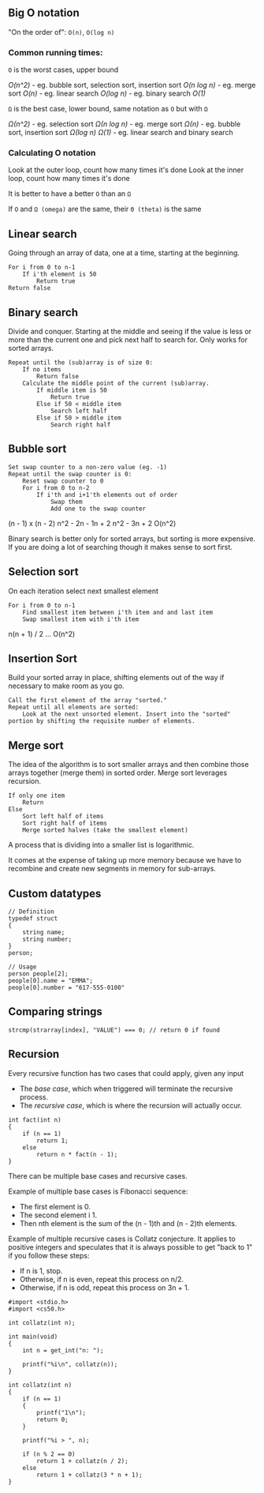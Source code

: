## Big O notation

"On the order of": `O(n)`, `O(log n)`

### Common running times:

`O` is the worst cases, upper bound

*O(n^2)* - eg. bubble sort, selection sort, insertion sort
*O(n log n)* - eg. merge sort
*O(n)* - eg. linear search
*O(log n)* - eg. binary search
*O(1)*

`Ω` is the best case, lower bound, same notation as `O` but with `Ω`

*Ω(n^2)* - eg. selection sort
*Ω(n log n)* - eg. merge sort
*Ω(n)* - eg. bubble sort, insertion sort
*Ω(log n)*
*Ω(1)* - eg. linear search and binary search

### Calculating O notation

Look at the outer loop,  count how many times it's done
Look at the inner loop, count how many times it's done

It is better to have a better `O` than an `Ω`

If `O` and `Ω (omega)` are the same, their `Θ (theta)` is the same

## Linear search

Going through an array of data, one at a time, starting at the beginning.

```
For i from 0 to n-1
    If i'th element is 50
        Return true
Return false
```

## Binary search

Divide and conquer. Starting at the middle and seeing if the value is less or more than the current one and pick next half to search for.
Only works for sorted arrays.

```
Repeat until the (sub)array is of size 0:
    If no items
        Return false
    Calculate the middle point of the current (sub)array.
        If middle item is 50
            Return true
        Else if 50 < middle item
            Search left half
        Else if 50 > middle item
            Search right half

```

## Bubble sort

```
Set swap counter to a non-zero value (eg. -1)
Repeat until the swap counter is 0:
    Reset swap counter to 0
    For i from 0 to n-2
        If i'th and i+1'th elements out of order
            Swap them
            Add one to the swap counter
```

(n - 1) x (n - 2)
n^2 - 2n - 1n + 2
n^2 - 3n + 2
O(n^2)

Binary search is better only for sorted arrays, but sorting is more expensive. If you are doing a lot of searching though it makes sense to sort first.

## Selection sort

On each iteration select next smallest element

```
For i from 0 to n-1
    Find smallest item between i'th item and and last item
    Swap smallest item with i'th item
```

n(n + 1) / 2
...
O(n^2)

## Insertion Sort

Build your sorted array in place, shifting elements out of the way if necessary to make room as you go.

```
Call the first element of the array "sorted."
Repeat until all elements are sorted:
    Look at the next unsorted element. Insert into the "sorted" portion by shifting the requisite number of elements.
```

## Merge sort

The idea of the algorithm is to sort smaller arrays and then combine those arrays together (merge them) in sorted order. Merge sort leverages recursion.

```
If only one item
    Return
Else
    Sort left half of items
    Sort right half of items
    Merge sorted halves (take the smallest element)
```

A process that is dividing into a smaller list is logarithmic.

It comes at the expense of taking up more memory because we have to recombine and create new segments in memory for sub-arrays.

## Custom datatypes

```
// Definition
typedef struct
{
    string name;
    string number;
}
person;

// Usage
person people[2];
people[0].name = "EMMA";
people[0].number = "617-555-0100"
```

## Comparing strings

`strcmp(strarray[index], "VALUE") === 0; // return 0 if found`

## Recursion

Every recursive function has two cases that could apply, given any input

- The _base case_, which when triggered will terminate the recursive process.
- The _recursive case_, which is where the recursion will actually occur.

```
int fact(int n)
{
    if (n == 1)
        return 1;
    else
        return n * fact(n - 1);
}
```

There can be multiple base cases and recursive cases.

Example of multiple base cases is Fibonacci sequence:

- The first element is 0.
- The second element i 1.
- Then nth element is the sum of the (n - 1)th and (n - 2)th elements.

Example of multiple recursive cases is Collatz conjecture. It applies to positive integers and speculates that it is always possible to get "back to 1" if you follow these steps:

- If n is 1, stop.
- Otherwise, if n is even, repeat this process on n/2.
- Otherwise, if n is odd, repeat this process on 3n + 1.

```
#import <stdio.h>
#import <cs50.h>

int collatz(int n);

int main(void)
{
    int n = get_int("n: ");

    printf("%i\n", collatz(n));
}

int collatz(int n)
{
    if (n == 1)
    {
        printf("1\n");
        return 0;
    }

    printf("%i > ", n);

    if (n % 2 == 0)
        return 1 + collatz(n / 2);
    else
        return 1 + collatz(3 * n + 1);
}
```